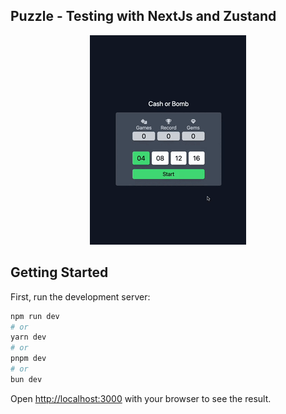 ## Puzzle - Testing with NextJs and Zustand

<div align="center">
  <img src="./cashbomb.gif" alt="CashBomb">
</div>

## Getting Started

First, run the development server:

```bash
npm run dev
# or
yarn dev
# or
pnpm dev
# or
bun dev
```

Open [http://localhost:3000](http://localhost:3000) with your browser to see the result.
